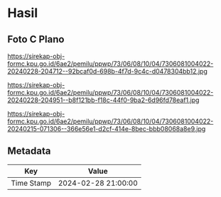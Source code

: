 # Hasil

## Foto C Plano

https://sirekap-obj-formc.kpu.go.id/6ae2/pemilu/ppwp/73/06/08/10/04/7306081004022-20240228-204712--92bcaf0d-698b-4f7d-9c4c-d0478304bb12.jpg

https://sirekap-obj-formc.kpu.go.id/6ae2/pemilu/ppwp/73/06/08/10/04/7306081004022-20240228-204951--b8f121bb-f18c-44f0-9ba2-6d96fd78eaf1.jpg

https://sirekap-obj-formc.kpu.go.id/6ae2/pemilu/ppwp/73/06/08/10/04/7306081004022-20240215-071306--366e56e1-d2cf-414e-8bec-bbb08068a8e9.jpg


## Metadata

| Key        | Value               |
| ---------- | ------------------- |
| Time Stamp | 2024-02-28 21:00:00 |



